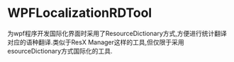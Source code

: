 # WPFLocalizationRDTool
为wpf程序开发国际化界面时采用了ResourceDictionary方式,方便进行统计翻译对应的语种翻译.类似于ResX Manager这样的工具,但仅限于采用esourceDictionary方式国际化的工具.
